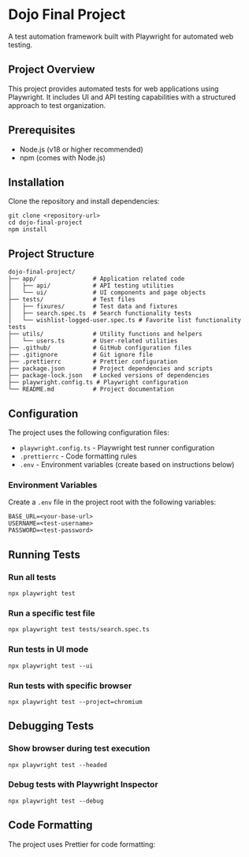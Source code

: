 # Dojo Final Project

A test automation framework built with Playwright for automated web testing.

## Project Overview

This project provides automated tests for web applications using Playwright. It includes UI and API testing capabilities with a structured approach to test organization.

## Prerequisites

- Node.js (v18 or higher recommended)
- npm (comes with Node.js)

## Installation

Clone the repository and install dependencies:

```shell script
git clone <repository-url>
cd dojo-final-project
npm install
```


## Project Structure

```
dojo-final-project/
├── app/                # Application related code
│   ├── api/            # API testing utilities
│   └── ui/             # UI components and page objects
├── tests/              # Test files
│   ├── fixures/        # Test data and fixtures
│   ├── search.spec.ts  # Search functionality tests
│   └── wishlist-logged-user.spec.ts # Favorite list functionality tests
├── utils/              # Utility functions and helpers
│   └── users.ts        # User-related utilities
├── .github/            # GitHub configuration files
├── .gitignore          # Git ignore file
├── .prettierrc         # Prettier configuration
├── package.json        # Project dependencies and scripts
├── package-lock.json   # Locked versions of dependencies
├── playwright.config.ts # Playwright configuration
└── README.md           # Project documentation
```


## Configuration

The project uses the following configuration files:
- `playwright.config.ts` - Playwright test runner configuration
- `.prettierrc` - Code formatting rules
- `.env` - Environment variables (create based on instructions below)

### Environment Variables

Create a `.env` file in the project root with the following variables:

```
BASE_URL=<your-base-url>
USERNAME=<test-username>
PASSWORD=<test-password>
```


## Running Tests

### Run all tests

```shell script
npx playwright test
```


### Run a specific test file

```shell script
npx playwright test tests/search.spec.ts
```


### Run tests in UI mode

```shell script
npx playwright test --ui
```


### Run tests with specific browser

```shell script
npx playwright test --project=chromium
```


## Debugging Tests

### Show browser during test execution

```shell script
npx playwright test --headed
```


### Debug tests with Playwright Inspector

```shell script
npx playwright test --debug
```


## Code Formatting

The project uses Prettier for code formatting:

